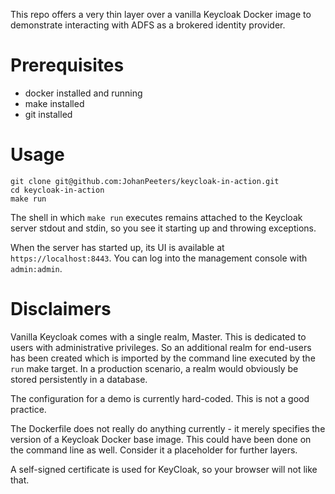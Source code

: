This repo offers a very thin layer over a vanilla Keycloak Docker image to demonstrate interacting with ADFS as a brokered identity provider.

# Prerequisites

* docker installed and running
* make installed
* git installed

# Usage

```
git clone git@github.com:JohanPeeters/keycloak-in-action.git
cd keycloak-in-action
make run
```

The shell in which `make run` executes remains attached to the Keycloak server stdout and stdin, so you see it starting up and throwing exceptions.

When the server has started up, its UI is available at `https://localhost:8443`. You can log into the management console with `admin:admin`.

# Disclaimers

Vanilla Keycloak comes with a single realm, Master. This is dedicated to users with administrative privileges. So an additional realm for end-users has been created which is imported by the command line executed by the `run` make target. In a production scenario, a realm would obviously be stored persistently in a database.

The configuration for a demo is currently hard-coded. This is not a good practice.

The Dockerfile does not really do anything currently - it merely specifies the version of a Keycloak Docker base image. This could have been done on the command line as well. Consider it a placeholder for further layers.

A self-signed certificate is used for KeyCloak, so your browser will not like that.
